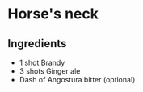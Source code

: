Horse's neck
============

Ingredients
-----------

- 1 shot Brandy
- 3 shots Ginger ale
- Dash of Angostura bitter (optional)
